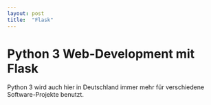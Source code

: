 ```yaml
---
layout: post
title:  "Flask"
---
```


# Python 3 Web-Development mit Flask

Python 3 wird auch hier in Deutschland immer mehr für verschiedene Software-Projekte benutzt.
